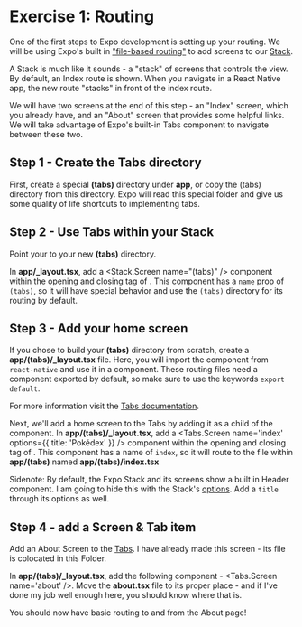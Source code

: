 # Exercise 1: Routing

One of the first steps to Expo development is setting up your routing. We will be using Expo's built in ["file-based routing"](https://docs.expo.dev/develop/file-based-routing/) to add screens to our [Stack](https://docs.expo.dev/router/advanced/stack/).

A Stack is much like it sounds - a "stack" of screens that controls the view. By default, an Index route is shown. When you navigate in a React Native app, the new route "stacks" in front of the index route.

We will have two screens at the end of this step - an "Index" screen, which you already have, and an "About" screen that provides some helpful links. We will take advantage of Expo's built-in Tabs component to navigate between these two.

## Step 1 - Create the Tabs directory

First, create a special **(tabs)** directory under **app**, or copy the (tabs) directory from this directory. Expo will read this special folder and give us some quality of life shortcuts to implementing tabs.

## Step 2 - Use Tabs within your Stack

Point your <Stack /> to your new **(tabs)** directory.

In **app/_layout.tsx**, add a <Stack.Screen name="(tabs)" /> component within the opening and closing tag of <Stack />. This component has a `name` prop of `(tabs)`, so it will have special behavior and use the `(tabs)` directory for its routing by default.

## Step 3 - Add your home screen

If you chose to build your **(tabs)** directory from scratch, create a **app/(tabs)/_layout.tsx** file. Here, you will import the <Tabs /> component from `react-native` and use it in a component. These routing files need a component exported by default, so make sure to use the keywords `export default`.

For more information visit the [Tabs documentation](https://docs.expo.dev/router/advanced/tabs/).

Next, we'll add a home screen to the Tabs by adding it as a child of the <Tabs /> component. In **app/(tabs)/_layout.tsx**, add a <Tabs.Screen name='index' options={{ title: 'Pokédex' }} /> component within the opening and closing tag of <Tabs />. This component has a name of `index`, so it will route to the file within **app/(tabs)** named **app/(tabs)/index.tsx**

Sidenote:
By default, the Expo Stack and its screens show a built in Header component. I am going to hide this with the Stack's [options](https://docs.expo.dev/router/advanced/stack/#screen-options-and-header-configuration). Add a `title` through its options as well.

## Step 4 - add a Screen & Tab item

Add an About Screen to the [Tabs](https://docs.expo.dev/router/advanced/tabs/). I have already made this screen - its file is colocated in this Folder.

In **app/(tabs)/_layout.tsx**, add the following component - <Tabs.Screen name='about' />. Move the **about.tsx** file to its proper place - and if I've done my job well enough here, you should know where that is.

You should now have basic routing to and from the About page!
